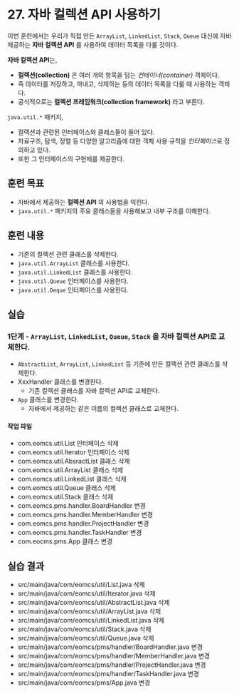 # 27. 자바 컬렉션 API 사용하기

이번 훈련에서는 우리가 직접 만든 `ArrayList`, `LinkedList`, `Stack`, `Queue` 대신에
자바 제공하는 **자바 컬렉션 API** 를 사용하여 데이터 목록을 다룰 것이다.

**자바 컬렉션 API**는,

- **컬렉션(collection)** 은 여러 개의 항목을 담는 *컨테이너(container)* 객체이다.
- 즉 데이터를 저장하고, 꺼내고, 삭제하는 등의 데이터 목록을 다룰 때 사용하는 객체다.   
- 공식적으로는 **컬렉션 프레임워크(collection framework)** 라고 부른다.

`java.util.*` 패키지,

- 컬렉션과 관련된 인터페이스와 클래스들이 들어 있다.
- 자료구조, 탐색, 정렬 등 다양한 알고리즘에 대한 객체 사용 규칙을 *인터페이스*로 정의하고 있다.
- 또한 그 인터페이스의 구현체를 제공한다.


## 훈련 목표

- 자바에서 제공하는 **컬렉션 API** 의 사용법을 익힌다.
- `java.util.*` 패키지의 주요 클래스들을 사용해보고 내부 구조를 이해한다.


## 훈련 내용

- 기존의 컬렉션 관련 클래스를 삭제한다.
- `java.util.ArrayList` 클래스를 사용한다.
- `java.util.LinkedList` 클래스를 사용한다.
- `java.util.Queue` 인터페이스를 사용한다.
- `java.util.Deque` 인터페이스를 사용한다.

## 실습

### 1단계 - `ArrayList`, `LinkedList`, `Queue`, `Stack` 을 자바 컬렉션 API로 교체한다.

- `AbstractList`, `ArrayList`, `LinkedList` 등 기존에 만든 컬렉션 관련 클래스를 삭제한다.
- XxxHandler 클래스를 변경한다.
  - 기존 컬렉션 클래스를 자바 컬렉션 API로 교체한다.
- `App` 클래스를 변경한다.
  - 자바에서 제공하는 같은 이름의 컬렉션 클래스로 교체한다.

#### 작업 파일

- com.eomcs.util.List 인터페이스 삭제
- com.eomcs.util.Iterator 인터페이스 삭제
- com.eomcs.util.AbsractList 클래스 삭제
- com.eomcs.util.ArrayList 클래스 삭제
- com.eomcs.util.LinkedList 클래스 삭제
- com.eomcs.util.Queue 클래스 삭제
- com.eomcs.util.Stack 클래스 삭제
- com.eomcs.pms.handler.BoardHandler 변경
- com.eomcs.pms.handler.MemberHandler 변경
- com.eomcs.pms.handler.ProjectHandler 변경
- com.eomcs.pms.handler.TaskHandler 변경
- com.eocms.pms.App 클래스 변경


## 실습 결과

- src/main/java/com/eomcs/util/List.java 삭제
- src/main/java/com/eomcs/util/Iterator.java 삭제
- src/main/java/com/eomcs/util/AbstractList.java 삭제
- src/main/java/com/eomcs/util/ArrayList.java 삭제
- src/main/java/com/eomcs/util/LinkedList.java 삭제
- src/main/java/com/eomcs/util/Stack.java 삭제
- src/main/java/com/eomcs/util/Queue.java 삭제
- src/main/java/com/eomcs/pms/handler/BoardHandler.java 변경
- src/main/java/com/eomcs/pms/handler/MemberHandler.java 변경
- src/main/java/com/eomcs/pms/handler/ProjectHandler.java 변경
- src/main/java/com/eomcs/pms/handler/TaskHandler.java 변경
- src/main/java/com/eomcs/pms/App.java 변경

  